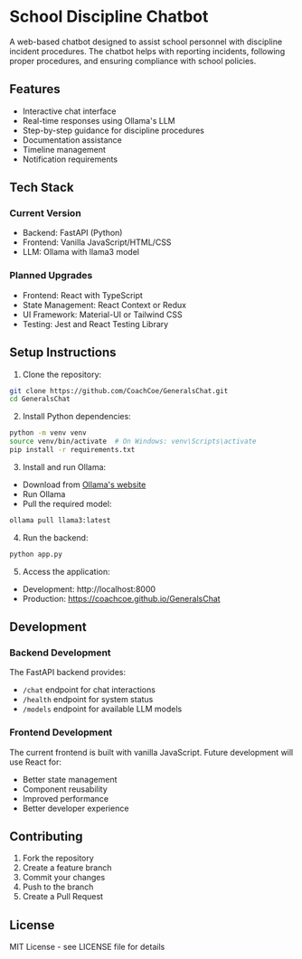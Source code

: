 # School Discipline Chatbot

A web-based chatbot designed to assist school personnel with discipline incident procedures. The chatbot helps with reporting incidents, following proper procedures, and ensuring compliance with school policies.

## Features

- Interactive chat interface
- Real-time responses using Ollama's LLM
- Step-by-step guidance for discipline procedures
- Documentation assistance
- Timeline management
- Notification requirements

## Tech Stack

### Current Version
- Backend: FastAPI (Python)
- Frontend: Vanilla JavaScript/HTML/CSS
- LLM: Ollama with llama3 model

### Planned Upgrades
- Frontend: React with TypeScript
- State Management: React Context or Redux
- UI Framework: Material-UI or Tailwind CSS
- Testing: Jest and React Testing Library

## Setup Instructions

1. Clone the repository:
```bash
git clone https://github.com/CoachCoe/GeneralsChat.git
cd GeneralsChat
```

2. Install Python dependencies:
```bash
python -m venv venv
source venv/bin/activate  # On Windows: venv\Scripts\activate
pip install -r requirements.txt
```

3. Install and run Ollama:
- Download from [Ollama's website](https://ollama.ai)
- Run Ollama
- Pull the required model:
```bash
ollama pull llama3:latest
```

4. Run the backend:
```bash
python app.py
```

5. Access the application:
- Development: http://localhost:8000
- Production: https://coachcoe.github.io/GeneralsChat

## Development

### Backend Development
The FastAPI backend provides:
- `/chat` endpoint for chat interactions
- `/health` endpoint for system status
- `/models` endpoint for available LLM models

### Frontend Development
The current frontend is built with vanilla JavaScript. Future development will use React for:
- Better state management
- Component reusability
- Improved performance
- Better developer experience

## Contributing

1. Fork the repository
2. Create a feature branch
3. Commit your changes
4. Push to the branch
5. Create a Pull Request

## License

MIT License - see LICENSE file for details 
